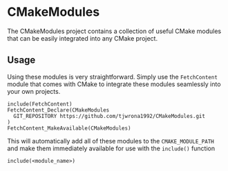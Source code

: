 # CMakeModules

The CMakeModules project contains a collection of useful CMake modules that can
be easily integrated into any CMake project.

## Usage

Using these modules is very straightforward. Simply use the `FetchContent`
module that comes with CMake to integrate these modules seamlessly into your
own projects.

    include(FetchContent)
    FetchContent_Declare(CMakeModules
      GIT_REPOSITORY https://github.com/tjwrona1992/CMakeModules.git
    )
    FetchContent_MakeAvailable(CMakeModules)

This will automatically add all of these modules to the `CMAKE_MODULE_PATH` and
make them immediately available for use with the `include()` function

    include(<module_name>)
